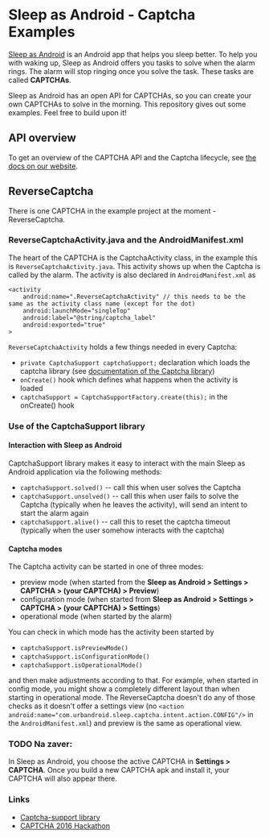 # Sleep as Android - Captcha Examples

[Sleep as Android](https://play.google.com/store/apps/details?id=com.urbandroid.sleep) is an Android app that helps you sleep better. To help you with waking up, Sleep as Android offers you tasks to solve when the alarm rings. The alarm will stop ringing once you solve the task. These tasks are called **CAPTCHAs**.

Sleep as Android has an open API for CAPTCHAs, so you can create your own CAPTCHAs to solve in the morning. This repository gives out some examples. Feel free to build upon it!

## API overview

To get an overview of the CAPTCHA API and the Captcha lifecycle, see [the docs on our website](http://sleep.urbandroid.org/documentation/developer-api/captcha-api/).

## ReverseCaptcha

There is one CAPTCHA in the example project at the moment - ReverseCaptcha. 

### ReverseCaptchaActivity.java and the AndroidManifest.xml

The heart of the CAPTCHA is the CaptchaActivity class, in the example this is `ReverseCaptchaActivity.java`. This activity shows up when the Captcha is called by the alarm. The activity is also declared in `AndroidManifest.xml` as 

    <activity 
        android:name=".ReverseCaptchaActivity" // this needs to be the same as the activity class name (except for the dot)
        android:launchMode="singleTop"
        android:label="@string/captcha_label"
        android:exported="true"
    >
            
`ReverseCaptchaActivity` holds a few things needed in every Captcha:

+ `private CaptchaSupport captchaSupport;` declaration which loads the captcha library (see [documentation of the Captcha library](https://github.com/urbandroid-team/sleep-captcha-support))
+ `onCreate()` hook which defines what happens when the activity is loaded
+ `captchaSupport = CaptchaSupportFactory.create(this);` in the onCreate() hook

### Use of the CaptchaSupport library

#### Interaction with Sleep as Android

CaptchaSupport library makes it easy to interact with the main Sleep as Android application via the following methods:

+ `captchaSupport.solved()` -- call this when user solves the Captcha
+ `captchaSupport.unsolved()` -- call this when user fails to solve the Captcha (typically when he leaves the activity), will send an intent to start the alarm again
+ `captchaSupport.alive()` -- call this to reset the captcha timeout (typically when the user somehow interacts with the captcha)

#### Captcha modes

The Captcha activity can be started in one of three modes:

+ preview mode (when started from the **Sleep as Android > Settings > CAPTCHA > (your CAPTCHA) > Preview**)
+ configuration mode (when started from **Sleep as Android > Settings > CAPTCHA > (your CAPTCHA) > Settings**)
+ operational mode (when started by the alarm)

You can check in which mode has the activity been started by

+ `captchaSupport.isPreviewMode()` 
+ `captchaSupport.isConfigurationMode()` 
+ `captchaSupport.isOperationalMode()` 

and then make adjustments according to that. For example, when started in config mode, you might show a completely different layout than when starting in operational mode. The ReverseCaptcha doesn't do any of those checks as it doesn't offer a settings view (no `<action android:name="com.urbandroid.sleep.captcha.intent.action.CONFIG"/>` in the `AndroidManifest.xml`) and preview is the same as operational view.



### TODO Na zaver:
In Sleep as Android, you choose the active CAPTCHA in **Settings > CAPTCHA**. Once you build a new CAPTCHA apk and install it, your CAPTCHA will also appear there.

### Links
* [Captcha-support library](http://sleep.urbandroid.org/documentation/developer-api/captcha-api/)
* [CAPTCHA 2016 Hackathon](http://sleep.urbandroid.org/captcha-hackathon-12016/)